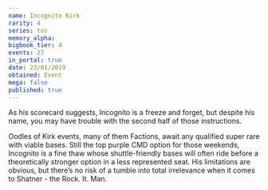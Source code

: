 ```yaml
---
name: Incognito Kirk
rarity: 4
series: tos
memory_alpha:
bigbook_tier: 4
events: 27
in_portal: true
date: 23/01/2019
obtained: Event
mega: false
published: true
---
```


As his scorecard suggests, Incognito is a freeze and forget, but despite his name, you may have trouble with the second half of those instructions.

Oodles of Kirk events, many of them Factions, await any qualified super rare with viable bases. Still the top purple CMD option for those weekends, Incognito is a fine thaw whose shuttle-friendly bases will often ride before a theoretically stronger option in a less represented seat. His limitations are obvious, but there’s no risk of a tumble into total irrelevance when it comes to Shatner - the Rock. It. Man.
